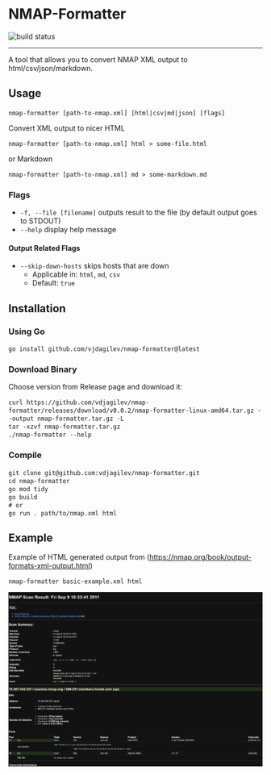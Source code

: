 # NMAP-Formatter

![build status](https://github.com/vdjagilev/nmap-formatter/actions/workflows/go.yml/badge.svg)

---

A tool that allows you to convert NMAP XML output to html/csv/json/markdown.

## Usage

```
nmap-formatter [path-to-nmap.xml] [html|csv|md|json] [flags]
```

Convert XML output to nicer HTML

```
nmap-formatter [path-to-nmap.xml] html > some-file.html
```

or Markdown

```
nmap-formatter [path-to-nmap.xml] md > some-markdown.md
```

### Flags

* `-f, --file [filename]` outputs result to the file (by default output goes to STDOUT)
* `--help` display help message

#### Output Related Flags

* `--skip-down-hosts` skips hosts that are down
  * Applicable in: `html`, `md`, `csv`
  * Default: `true`

## Installation

### Using Go

```
go install github.com/vjdagilev/nmap-formatter@latest
```

### Download Binary

Choose version from Release page and download it:

```
curl https://github.com/vdjagilev/nmap-formatter/releases/download/v0.0.2/nmap-formatter-linux-amd64.tar.gz --output nmap-formatter.tar.gz -L
tar -xzvf nmap-formatter.tar.gz
./nmap-formatter --help
```

### Compile

```
git clone git@github.com:vdjagilev/nmap-formatter.git
cd nmap-formatter
go mod tidy
go build
# or 
go run . path/to/nmap.xml html
```

## Example

Example of HTML generated output from (https://nmap.org/book/output-formats-xml-output.html)

```
nmap-formatter basic-example.xml html
```

![Basic HTML Example](docs/images/basic-example-html.png)
